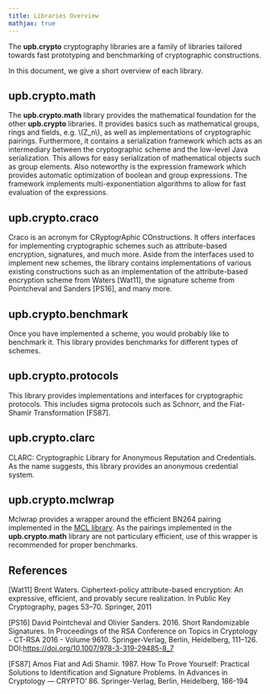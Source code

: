 ```yaml
---
title: Libraries Overview
mathjax: true
---
```


The **upb.crypto** cryptography libraries are a family of libraries tailored towards fast prototyping and benchmarking of cryptographic constructions.

In this document, we give a short overview of each library.

## **upb.crypto.math**

The **upb.crypto.math** library provides the mathematical foundation for the other **upb.crypto** libraries.
It provides basics such as mathematical groups, rings and fields, e.g. \\(Z_n\\), as well as implementations of cryptographic pairings.
Furthermore, it contains a serialization framework which acts as an intermediary between the cryptographic scheme and the low-level Java serialization. 
This allows for easy serialization of mathematical objects such as group elements.
Also noteworthy is the expression framework which provides automatic optimization of boolean and group expressions.
The framework implements multi-exponentiation algorithms to allow for fast evaluation of the expressions.

## **upb.crypto.craco**

Craco is an acronym for CRyptogrAphic COnstructions. 
It offers interfaces for implementing cryptographic schemes such as attribute-based encryption, signatures, and much more.
Aside from the interfaces used to implement new schemes, the library contains implementations of various existing constructions such as an implementation of the attribute-based encryption scheme from Waters [Wat11], the signature scheme from Pointcheval and Sanders [PS16], and many more.

## **upb.crypto.benchmark**

Once you have implemented a scheme, you would probably like to benchmark it. This library provides benchmarks for
different types of schemes.

## **upb.crypto.protocols**

This library provides implementations and interfaces for cryptographic protocols.
This includes sigma protocols such as Schnorr, and the Fiat-Shamir Transformation [FS87].

## **upb.crypto.clarc**

CLARC: Cryptographic Library for Anonymous Reputation and Credentials.
As the name suggests, this library provides an anonymous credential system.

## **upb.crypto.mclwrap**

Mclwrap provides a wrapper around the efficient BN264 pairing implemented in the [MCL library](https://github.com/herumi/mcl). As the pairings implemented in the **upb.crypto.math** library are not particulary efficient, use of this wrapper is recommended for proper benchmarks.

## References

[Wat11] Brent Waters. Ciphertext-policy attribute-based encryption: An
 expressive, efficient, and provably secure realization. In Public Key
 Cryptography, pages 53–70. Springer, 2011

[PS16] David Pointcheval and Olivier Sanders. 2016. Short Randomizable Signatures. In Proceedings of the RSA Conference on Topics in Cryptology - CT-RSA 2016 - Volume 9610. Springer-Verlag, Berlin, Heidelberg, 111–126. DOI:https://doi.org/10.1007/978-3-319-29485-8_7

[FS87] Amos Fiat and Adi Shamir. 1987. How To Prove Yourself: Practical Solutions to Identification and Signature Problems. In Advances in Cryptology — CRYPTO’ 86. Springer-Verlag, Berlin, Heidelberg, 186-194